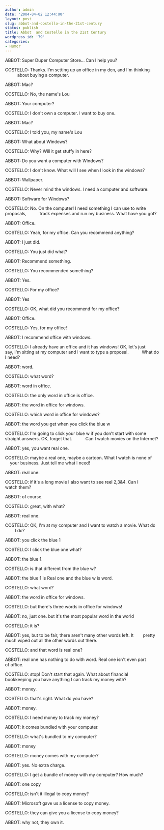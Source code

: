 ```yaml
---
author: admin
date: '2004-04-02 12:44:00'
layout: post
slug: abbot-and-costello-in-the-21st-century
status: publish
title: Abbot  and Costello in the 21st Century
wordpress_id: '79'
categories:
- Humor
---
```

ABBOT:  Super Duper Computer Store... Can I help you?

COSTELLO: Thanks. I'm  setting up an office in my den, and I'm thinking
&nbsp;&nbsp;&nbsp;&nbsp;&nbsp;&nbsp;&nbsp;&nbsp;&nbsp; about buying a  computer.

ABBOT: Mac?

COSTELLO: No, the name's Lou

ABBOT:  Your computer?

COSTELLO: I don't own a computer. I want to buy  one.

ABBOT: Mac?

COSTELLO: I told you, my name's Lou

ABBOT:  What about Windows?

COSTELLO: Why? Will it get stuffy in  here?

ABBOT: Do you want a computer with Windows?

COSTELLO: I  don't know. What will I see when I look in the windows?

ABBOT:  Wallpaper.

COSTELLO: Never mind the windows. I need a computer and  software.

ABBOT: Software for Windows?

COSTELLO: No. On the  computer! I need something I can use to write proposals,
&nbsp; &nbsp; &nbsp; &nbsp; &nbsp; track  expenses and run my business. What have you got?

ABBOT:  Office.

COSTELLO: Yeah, for my office. Can you recommend  anything?

ABBOT: I just did.<lj-cut text="read the rest...">

COSTELLO: You just did  what?

ABBOT: Recommend something.

COSTELLO: You recommended  something?

ABBOT: Yes.

COSTELLO: For my office?

ABBOT:  Yes

COSTELLO: OK, what did you recommend for my office?

ABBOT:  Office.

COSTELLO: Yes, for my office!

ABBOT: I recommend office  with windows.

COSTELLO: I already have an office and it has windows! OK,  let's just
&nbsp; &nbsp; &nbsp; &nbsp; &nbsp; say, I'm sitting at my computer and I want to type a  proposal.
&nbsp; &nbsp; &nbsp; &nbsp; &nbsp; What do I need?

ABBOT: word.

COSTELLO: what  word?

ABBOT: word in office.

COSTELLO: the only word in office is  office.

ABBOT: the word in office for windows.

COSTELLO: which  word in office for windows?

ABBOT: the word you get when you click the  blue w

COSTELLO: I'm going to click your blue w if you don't start with  some 
&nbsp; &nbsp; &nbsp; &nbsp; &nbsp; straight answers. OK, forget that.
&nbsp; &nbsp; &nbsp; &nbsp; &nbsp; Can I watch  movies on the Internet?


ABBOT: yes, you want real  one.

COSTELLO: maybe a real one, maybe a cartoon. What I watch is none  of
&nbsp; &nbsp; &nbsp; &nbsp; &nbsp; your business. Just tell me what I need!

ABBOT: real  one.

COSTELLO: if it's a long movie I also want to see reel 2,3&amp;4.  Can I
&nbsp; &nbsp; &nbsp; &nbsp; &nbsp; watch them?

ABBOT: of course.

COSTELLO: great,  with what?

ABBOT: real one.

COSTELLO: OK, I'm at my computer and I  want to watch a movie. What do
&nbsp; &nbsp; &nbsp; &nbsp; &nbsp; I do?

ABBOT: you click the  blue 1

COSTELLO: I click the blue one what?

ABBOT: the blue  1.

COSTELLO: is that different from the blue w?

ABBOT: the blue 1  is Real one and the blue w is word.

COSTELLO: what word?

ABBOT:  the word in office for windows.

COSTELLO: but there's three words in  office for windows!

ABBOT: no, just one. but it's the most popular word  in the world

COSTELLO: it is?

ABBOT: yes, but to be fair, there  aren't many other words left. It
&nbsp; &nbsp; &nbsp;&nbsp; pretty much wiped out all the other  words out there.

COSTELLO: and that word is real one?

ABBOT: real  one has nothing to do with word. Real one isn't even part
&nbsp; &nbsp; &nbsp;&nbsp; of  office.

COSTELLO: stop! Don't start that again. What about financial
&nbsp;  &nbsp; &nbsp; &nbsp; &nbsp; bookkeeping you have anything I can track my money with?

ABBOT:  money.

COSTELLO: that's right. What do you have?

ABBOT:  money.

COSTELLO: I need money to track my money?

ABBOT: it comes  bundled with your computer.

COSTELLO: what's bundled to my  computer?

ABBOT: money

COSTELLO: money comes with my  computer?

ABBOT: yes. No extra charge.

COSTELLO: I get a bundle of  money with my computer? How much?

ABBOT: one copy

COSTELLO: isn't  it illegal to copy money?

ABBOT: Microsoft gave us a license to copy  money.

COSTELLO: they can give you a license to copy money?

ABBOT:  why not, they own it.<p></p>
